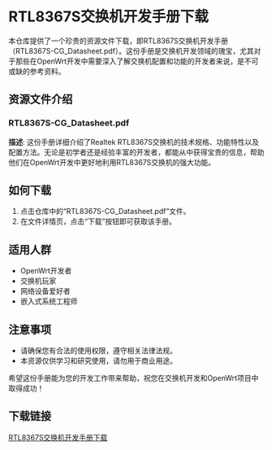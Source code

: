 # RTL8367S交换机开发手册下载

本仓库提供了一个珍贵的资源文件下载，即RTL8367S交换机开发手册（RTL8367S-CG_Datasheet.pdf）。这份手册是交换机开发领域的瑰宝，尤其对于那些在OpenWrt开发中需要深入了解交换机配置和功能的开发者来说，是不可或缺的参考资料。

## 资源文件介绍

### RTL8367S-CG_Datasheet.pdf

**描述**: 这份手册详细介绍了Realtek RTL8367S交换机的技术规格、功能特性以及配置方法。无论是初学者还是经验丰富的开发者，都能从中获得宝贵的信息，帮助他们在OpenWrt开发中更好地利用RTL8367S交换机的强大功能。

## 如何下载

1. 点击仓库中的“RTL8367S-CG_Datasheet.pdf”文件。
2. 在文件详情页，点击“下载”按钮即可获取该手册。

## 适用人群

- OpenWrt开发者
- 交换机玩家
- 网络设备爱好者
- 嵌入式系统工程师

## 注意事项

- 请确保您有合法的使用权限，遵守相关法律法规。
- 本资源仅供学习和研究使用，请勿用于商业用途。

希望这份手册能为您的开发工作带来帮助，祝您在交换机开发和OpenWrt项目中取得成功！

## 下载链接

[RTL8367S交换机开发手册下载](https://pan.quark.cn/s/08f11c6e9243)